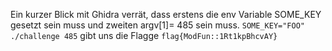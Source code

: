 Ein kurzer Blick mit Ghidra verrät, dass erstens die env Variable SOME_KEY gesetzt sein muss und zweiten argv[1]= 485 sein muss. `SOME_KEY="FOO" ./challenge 485` gibt uns die Flagge `flag{ModFun::1Rt1kpBhcvAY}`
